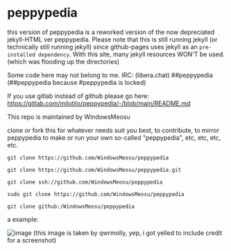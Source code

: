 # peppypedia
this version of peppypedia is a reworked version of the now depreciated jekyll-HTML ver peppypedia. Please note that this is still running jekyll (or technically still running jekyll) since github-pages uses jekyll as an `pre-installed dependency`. With this site, many jekyll resources WON'T be used. (which was flooding up the directories)

Some code here may not belong to me.
IRC: (libera.chat) ##peppypedia (##peppypedia because #peppypedia is locked)


If you use gitlab instead of github please go here:
https://gitlab.com/milotilo/peppypedia/-/blob/main/README.md

This repo is maintained by WindowsMeosu


clone or fork this for whatever needs suit you best, to contribute, to mirror peppypedia to make or run your own so-called "peppypedia", etc, etc, etc, etc.
```
git clone https://github.com/WindowsMeosu/peppypedia
```
```
git clone https://github.com/WindowsMeosu/peppypedia.git
```
```
git clone ssh://github.com/WindowsMeosu/peppypedia
```
```
sudo git clone https://github.com/WindowsMeosu/peppypedia
```
```
git clone github:/WindowsMeosu/peppypedia
```

a example:

![image](https://user-images.githubusercontent.com/104236864/215295015-4429f673-128b-492b-b822-9a692604041c.png) (this image is taken by qwrmolly, yep, i got yelled to include credit for a screenshot)

